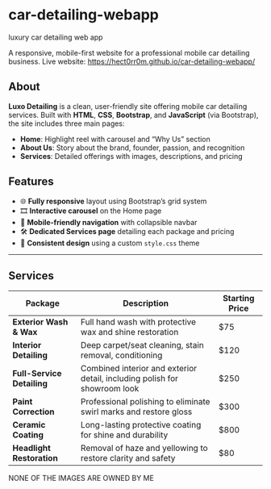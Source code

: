 # car-detailing-webapp
luxury car detailing web app

A responsive, mobile-first website for a professional mobile car detailing business.
Live website: https://hect0rr0m.github.io/car-detailing-webapp/

## About

**Luxo Detailing** is a clean, user-friendly site offering mobile car detailing services. Built with **HTML**, **CSS**, **Bootstrap**, and **JavaScript** (via Bootstrap), the site includes three main pages:

- **Home**: Highlight reel with carousel and “Why Us” section  
- **About Us**: Story about the brand, founder, passion, and recognition  
- **Services**: Detailed offerings with images, descriptions, and pricing

## Features

- 🌐 **Fully responsive** layout using Bootstrap’s grid system  
- 🎞️ **Interactive carousel** on the Home page  
- 📱 **Mobile-friendly navigation** with collapsible navbar  
- 🛠️ **Dedicated Services page** detailing each package and pricing  
- 🎨 **Consistent design** using a custom `style.css` theme

---

## Services

| Package                  | Description                                                                | Starting Price |
|-------------------------|-----------------------------------------------------------------------------|----------------|
| **Exterior Wash & Wax** | Full hand wash with protective wax and shine restoration                    | $75            |
| **Interior Detailing**  | Deep carpet/seat cleaning, stain removal, conditioning                      | $120           |
| **Full-Service Detailing** | Combined interior and exterior detail, including polish for showroom look| $250           |
| **Paint Correction**    | Professional polishing to eliminate swirl marks and restore gloss           | $300           |
| **Ceramic Coating**     | Long-lasting protective coating for shine and durability                    | $800           |
| **Headlight Restoration** | Removal of haze and yellowing to restore clarity and safety               | $80            |


NONE OF THE IMAGES ARE OWNED BY ME
